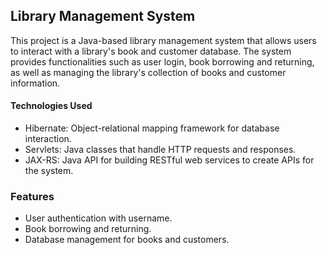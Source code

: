 ## Library Management System

This project is a Java-based library management system that allows users to interact with a library's book and customer database.
The system provides functionalities such as user login, book borrowing and returning, as well as managing the library's collection of books and customer information.

#### Technologies Used
- Hibernate: Object-relational mapping framework for database interaction.
- Servlets: Java classes that handle HTTP requests and responses.
- JAX-RS: Java API for building RESTful web services to create APIs for the system.

### Features
- User authentication with username.
- Book borrowing and returning.
- Database management for books and customers.
